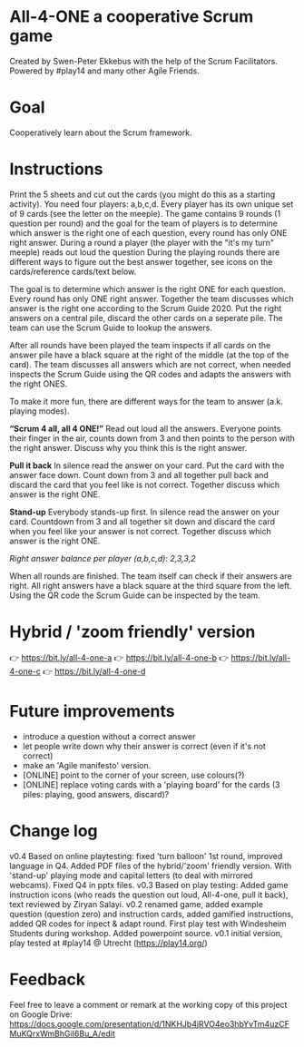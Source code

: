 # All-4-ONE a cooperative Scrum game

Created by Swen-Peter Ekkebus with the help of the Scrum Facilitators. Powered by #play14 and many other Agile Friends.

# Goal
Cooperatively learn about the Scrum framework.

# Instructions
Print the 5 sheets and cut out the cards (you might do this as a starting activity). You need four players: a,b,c,d. Every player has its own unique set of 9 cards (see the letter on the meeple). The game contains 9 rounds (1 question per round) and the goal for the team of players is to determine which answer is the right one of each question, every round has only ONE right answer. During a round a player (the player with the "it's my turn" meeple) reads out loud the question During the playing rounds there are different ways to figure out the best answer together, see icons on the cards/reference cards/text below. 

The goal is to determine which answer is the right ONE for each question. Every round has only ONE right answer. Together the team discusses which answer is the right one according to the Scrum Guide 2020. Put the right answers on a central pile, discard the other cards on a seperate pile. The team can use the Scrum Guide to lookup the answers.

After all rounds have been played the team inspects if all cards on the answer pile have a black square at the right of the middle (at the top of the card). The team discusses all answers which are not correct, when needed inspects the Scrum Guide using the QR codes and adapts the answers with the right ONES.

To make it more fun, there are different ways for the team to answer (a.k. playing modes).

__“Scrum 4 all, all 4 ONE!”__
Read out loud all the answers. Everyone points their finger in the air, counts down from 3 and then points to the person with the right answer. Discuss why you think this is the right answer.

__Pull it back__
In silence read the answer on your card. Put the card with the answer face down. Count down from 3 and all together pull back and discard the card that you feel like is not correct. Together discuss which answer is the right ONE.

__Stand-up__
Everybody stands-up first. In silence read the answer on your card. Countdown from 3 and all together sit down and discard the card when you feel like your answer is not correct. Together discuss which answer is the right ONE.

_Right answer balance per player (a,b,c,d): 2,3,3,2_

When all rounds are finished. The team itself can check if their answers are right. All right answers have a black square at the third square from the left. Using the QR code the Scrum Guide can be inspected by the team.

# Hybrid / 'zoom friendly' version
👉 https://bit.ly/all-4-one-a
👉 https://bit.ly/all-4-one-b
👉 https://bit.ly/all-4-one-c
👉 https://bit.ly/all-4-one-d

# Future improvements
+ introduce a question without a correct answer
+ let people write down why their answer is correct (even if it's not correct)
+ make an 'Agile manifesto' version.
+ [ONLINE] point to the corner of your screen, use colours(?)
+ [ONLINE] replace voting cards with a 'playing board' for the cards (3 piles: playing, good answers, discard)?

# Change log
v0.4 Based on online playtesting: fixed 'turn balloon' 1st round, improved language in Q4. Added PDF files of the  hybrid/'zoom' friendly version. With 'stand-up' playing mode and capital letters (to deal with mirrored webcams). Fixed Q4 in pptx files.
v0.3 Based on play testing: Added game instruction icons (who reads the question out loud, All-4-one, pull it back), text reviewed by Ziryan Salayi. 
v0.2 renamed game, added example question (question zero) and instruction cards, added gamified instructions, added QR codes for inpect & adapt round. First play test with Windesheim Students during workshop. Added powerpoint source.
v0.1 initial version, play tested at #play14 @ Utrecht (https://play14.org/)

# Feedback
Feel free to leave a comment or remark at the working copy of this project on Google Drive: https://docs.google.com/presentation/d/1NKHJb4jRVO4eo3hbYvTm4uzCFMuKQrxWmBhGiI6Bu_A/edit